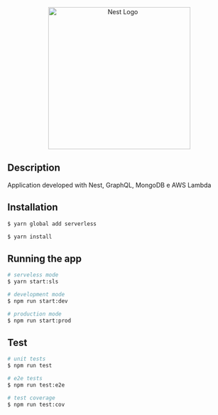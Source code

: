 <p align="center">
  <a href="http://nestjs.com/" target="blank"><img src="https://nestjs.com/img/logo_text.svg" width="320" alt="Nest Logo" /></a>
</p>

## Description

Application developed with Nest, GraphQL, MongoDB e AWS Lambda

## Installation

```bash
$ yarn global add serverless

$ yarn install
```

## Running the app

```bash
# serveless mode
$ yarn start:sls

# development mode
$ npm run start:dev

# production mode
$ npm run start:prod
```

## Test

```bash
# unit tests
$ npm run test

# e2e tests
$ npm run test:e2e

# test coverage
$ npm run test:cov
```
